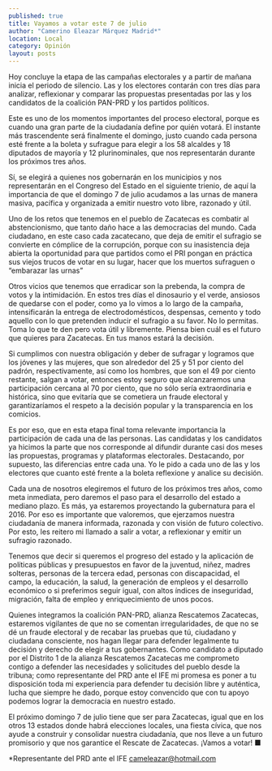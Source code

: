 ```yaml
---
published: true
title: Vayamos a votar este 7 de julio
author: "Camerino Eleazar Márquez Madrid*"
location: Local
category: Opinión
layout: posts
---
```


Hoy concluye la etapa de las campañas electorales y a partir de mañana inicia el periodo de silencio. Las y los electores contarán con tres días para analizar, reflexionar y comparar las propuestas presentadas por las y los candidatos de la coalición PAN-PRD y los partidos políticos.

Este es uno de los momentos importantes del proceso electoral, porque es cuando una gran parte de la ciudadanía define por quién votará. El instante más trascendente será finalmente el domingo, justo cuando cada persona esté frente a la boleta y sufrague para elegir a los 58 alcaldes y 18 diputados de mayoría y 12 plurinominales, que nos representarán durante los próximos tres años.

Sí, se elegirá a quienes nos gobernarán en los municipios y nos representarán en el Congreso del Estado en el siguiente trienio, de aquí la importancia de que el domingo 7 de julio acudamos a las urnas de manera masiva, pacífica y organizada a emitir nuestro voto libre, razonado y útil.

Uno de los retos que tenemos en el pueblo de Zacatecas es combatir al abstencionismo, que tanto daño hace a las democracias del mundo. Cada ciudadano, en este caso cada zacatecano, que deja de emitir el sufragio se convierte en cómplice de la corrupción, porque con su inasistencia deja abierta la oportunidad para que partidos como el PRI pongan en práctica sus viejos trucos de votar en su lugar, hacer que los muertos sufraguen o “embarazar las urnas”

Otros vicios que tenemos que erradicar son la prebenda, la compra de votos y la intimidación. En estos tres días el dinosaurio y el verde, ansiosos de quedarse con el poder, como ya lo vimos a lo largo de la campaña, intensificarán la entrega de electrodomésticos, despensas, cemento y todo aquello con lo que pretenden inducir el sufragio a su favor. No lo permitas. Toma lo que te den pero vota útil y libremente. Piensa bien cuál es el futuro que quieres para Zacatecas. En tus manos estará la decisión.

Si cumplimos con nuestra obligación y deber de sufragar y logramos que los jóvenes y las mujeres, que son alrededor del 25 y 51 por ciento del padrón, respectivamente, así como los hombres, que son el 49 por ciento restante, salgan a votar, entonces estoy seguro que alcanzaremos una participación cercana al 70 por ciento, que no sólo sería extraordinaria e histórica, sino que evitaría que se cometiera un fraude electoral y garantizaríamos el respeto a la decisión popular y la transparencia en los comicios.

Es por eso, que en esta etapa final toma relevante importancia la participación de cada una de las personas. Las candidatas y los candidatos ya hicimos la parte que nos corresponde al difundir durante casi dos meses las propuestas, programas y plataformas electorales. Destacando, por supuesto, las diferencias entre cada una.
Yo le pido a cada uno de las y los electores que cuanto esté frente a la boleta reflexione y analice su decisión. 

Cada una de nosotros elegiremos el futuro de los próximos tres años, como meta inmediata, pero daremos el paso para el desarrollo del estado a mediano plazo. Es más, ya estaremos proyectando la gubernatura para el 2016.
Por eso es importante que valoremos, que ejerzamos nuestra ciudadanía de manera informada, razonada y con visión de futuro colectivo. Por esto, les reitero mi llamado a salir a votar, a reflexionar y emitir un sufragio razonado.

Tenemos que decir si queremos el progreso del estado y la aplicación de políticas públicas y presupuestos en favor de la juventud, niñez, madres solteras, personas de la tercera edad, personas con discapacidad, el campo, la educación, la salud, la generación de empleos y el desarrollo económico o si preferimos seguir igual, con altos índices de inseguridad, migración, falta de empleo y enriquecimiento de unos pocos.

Quienes integramos la coalición PAN-PRD, alianza Rescatemos Zacatecas, estaremos vigilantes de que no se comentan irregularidades, de que no se dé un fraude electoral y de recabar las pruebas que tú, ciudadano y ciudadana consciente, nos hagan llegar para defender legalmente tu decisión y derecho de elegir a tus gobernantes.
Como candidato a diputado por el Distrito 1 de la alianza Rescatemos Zacatecas me comprometo contigo a defender las necesidades y solicitudes del pueblo desde la tribuna; como representante del PRD ante el IFE mi promesa es poner a tu disposición toda mi experiencia para defender tu decisión libre y auténtica, lucha que siempre he dado, porque estoy convencido que con tu apoyo podemos lograr la democracia en nuestro estado.

El próximo domingo 7 de julio tiene que ser para Zacatecas, igual que en los otros 13 estados donde habrá elecciones locales, una fiesta cívica, que nos ayude a construir y consolidar nuestra ciudadanía, que nos lleve a un futuro promisorio y que nos garantice el Rescate de Zacatecas.
¡Vamos a votar! ■

*Representante del PRD ante el IFE
cameleazar@hotmail.com
